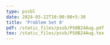 ```yaml
---
type: pssbl
date: 2024-05-22T10:00:00+5:30
title: 'Problem Set 0'
pdf: /static_files/pssb/PS0B24Aug.pdf
tex: /static_files/pssb/PS0B24Aug.tex
---
```

<!-- 
solutions: /static_files/pssb/PS0B24Aug.pdf -->
